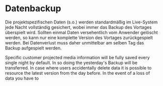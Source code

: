 # Datenbackup

Die projektspezifischen Daten (s.o.) werden standardmäßig im Live-System jede Nacht vollständig  gesichert, wobei immer das Backup des Vortages überspielt wird. Sollten einmal Daten versehentlich vom Anwender gelöscht werden, so kann nur eine komplette Version des Vortages zurückgespielt werden.  Bei Datenverlust muss daher unmittelbar am selben Tag das Backup aufgespielt werden.


Specific customer projected media information will be fully saved every single night by default. In so doing the yesterday's Backup will be transferred. In case where users accidentally delete data it is possible to resource the latest version from the day before. In the event of a loss of data you have to 